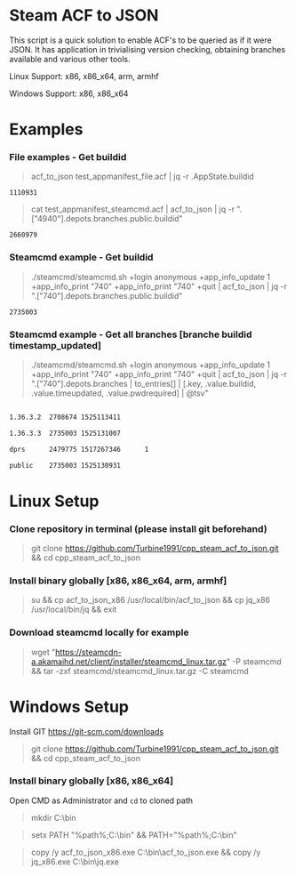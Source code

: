 # Steam ACF to JSON

This script is a quick solution to enable ACF's to be queried as if it were JSON. It has application in trivialising version checking, obtaining branches available and various other tools.

Linux Support: x86, x86_x64, arm, armhf

Windows Support: x86, x86_x64

# Examples
### File examples - Get buildid
> acf_to_json test_appmanifest_file.acf | jq -r .AppState.buildid

```1110931```

> cat test_appmanifest_steamcmd.acf | acf_to_json | jq -r ".[\"4940\"].depots.branches.public.buildid"

```2660979```

### Steamcmd example - Get buildid
> ./steamcmd/steamcmd.sh +login anonymous +app_info_update 1 +app_info_print "740" +app_info_print "740" +quit | acf_to_json | jq -r ".[\"740\"].depots.branches.public.buildid"

```2735003```

### Steamcmd example - Get all branches [branche buildid timestamp_updated]
> ./steamcmd/steamcmd.sh +login anonymous +app_info_update 1 +app_info_print "740" +app_info_print "740" +quit | acf_to_json | jq -r ".[\"740\"].depots.branches | to_entries[] | [.key, .value.buildid, .value.timeupdated, .value.pwdrequired] | @tsv"

```1.36.3.1  2646665 1524265990

1.36.3.2  2708674 1525113411

1.36.3.3  2735003 1525131007

dprs      2479775 1517267346      1

public    2735003 1525130931
```

# Linux Setup
### Clone repository in terminal (please install git beforehand)
> git clone https://github.com/Turbine1991/cpp_steam_acf_to_json.git && cd cpp_steam_acf_to_json

### Install binary globally [x86, x86_x64, arm, armhf]
> su && cp acf_to_json_x86 /usr/local/bin/acf_to_json && cp jq_x86 /usr/local/bin/jq && exit

### Download steamcmd locally for example
> wget "https://steamcdn-a.akamaihd.net/client/installer/steamcmd_linux.tar.gz" -P steamcmd && tar -zxf steamcmd/steamcmd_linux.tar.gz -C steamcmd

# Windows Setup
Install GIT https://git-scm.com/downloads

> git clone https://github.com/Turbine1991/cpp_steam_acf_to_json.git && cd cpp_steam_acf_to_json

### Install binary globally [x86, x86_x64]
Open CMD as Administrator and `cd` to cloned path

> mkdir C:\bin

> setx PATH "%path%;C:\bin" && PATH="%path%;C:\bin"

> copy /y acf_to_json_x86.exe C:\bin\acf_to_json.exe && copy /y jq_x86.exe C:\bin\jq.exe

